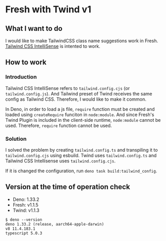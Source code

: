 # Fresh with Twind v1

## What I want to do

I would like to make TailwindCSS class name suggestions work in Fresh.
[Tailwind CSS IntelliSense](https://marketplace.visualstudio.com/items?itemName=bradlc.vscode-tailwindcss) is intented to work.

## How to work

### Introduction

Tailwind CSS IntelliSense refers to `tailwind.config.cjs` (or `tailwind.config.js`). And Tailwind preset of Twind receives the same config as Tailwind CSS. Therefore, I would like to make it common.

In Deno, in order to load a js file, `require` function must be created and loaded using `createRequire` funciton in `node:module`. And since Fresh's Twind Plugin is included in the client-side runtime, `node:module` cannot be used. Therefore, `require` function cannot be used.

### Solution

I solved the problem by creating `tailwind.config.ts` and transpiling it to `tailwind.config.cjs` using esbuild. Twind uses `tailwind.config.ts` and Tailwind CSS Intellisense uses `tailwind.config.cjs`.

If it is changed the configuration, run `deno task build:tailwind_config`.


## Version at the time of operation check

- Deno: 1.33.2
- Fresh: v1.1.5
- Twind: v1.1.3

```
$ deno --version                 
deno 1.33.2 (release, aarch64-apple-darwin)
v8 11.4.183.1
typescript 5.0.3
```

